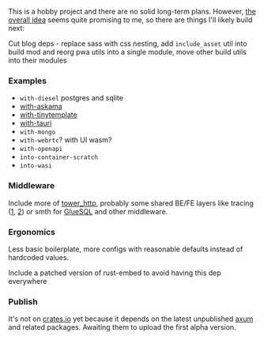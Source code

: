 This is a hobby project and there are no solid long-term plans. However, [the overall idea](https://prest.blog/motivation) seems quite promising to me, so there are things I'll likely build next:

Cut blog deps - replace sass with css nesting, add `include_asset` util into build mod and reorg pwa utils into a single module, move other build utils into their modules

### Examples
- `with-diesel` postgres and sqlite
- [with-askama](https://github.com/djc/askama)
- [with-tinytemplate](https://crates.io/crates/tinytemplate)
- [with-tauri](https://beta.tauri.app/)
- `with-mongo`
- `with-webrtc`? with UI wasm?
- `with-openapi`
- `into-container-scratch`
- `into-wasi`

### Middleware
Include more of [tower_http](https://docs.rs/tower-http/latest/tower_http/), probably some shared BE/FE layers like tracing ([1](https://github.com/old-storyai/tracing-wasm), [2](https://docs.rs/tracing-chrome/latest/tracing_chrome/)) or smth for [GlueSQL](https://gluesql.org/docs/0.14/getting-started/javascript-web) and other middleware.

### Ergonomics
Less basic boilerplate, more configs with reasonable defaults instead of hardcoded values.

Include a patched version of rust-embed to avoid having this dep everywhere

### Publish
It's not on [crates.io](https://crates.io/crates/prest) yet because it depends on the latest unpublished [axum](https://github.com/tokio-rs/axum) and related packages. Awaiting them to upload the first alpha version.
